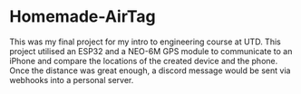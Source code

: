 # Homemade-AirTag
This was my final project for my intro to engineering course at UTD. This project utilised an ESP32 and a NEO-6M GPS module to communicate to an iPhone and compare the locations of the created device and the phone. Once the distance was great enough, a discord message would be sent via webhooks into a personal server.
